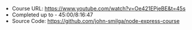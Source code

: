 * Course URL: https://www.youtube.com/watch?v=Oe421EPjeBE&t=45s
* Completed up to - 45:00/8:16:47
* Source Code: https://github.com/john-smilga/node-express-course